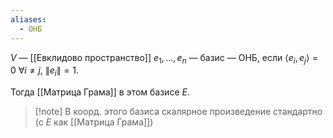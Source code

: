 ```yaml
---
aliases:
  - ОНБ
---
```

$V$ — [[Евклидово пространство]]
$e_{1},\dots, e_{n}$ — базис — ОНБ, если $\langle e_{i},e_{j} \rangle=0\ \forall i\neq j,\ \lVert e_{i} \rVert=1$.

Тогда [[Матрица Грама]] в этом базисе $E$.

>[!note] В коорд. этого базиса скалярное произведение стандартно (с $E$ как [[Матрица Грама]])
